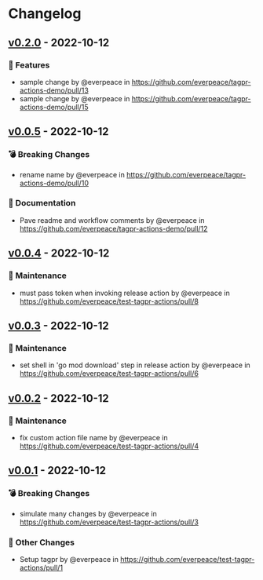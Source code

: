 # Changelog

## [v0.2.0](https://github.com/everpeace/tagpr-actions-demo/compare/v0.1.1...v0.2.0) - 2022-10-12
### 🚀 Features
- sample change by @everpeace in https://github.com/everpeace/tagpr-actions-demo/pull/13
- sample change by @everpeace in https://github.com/everpeace/tagpr-actions-demo/pull/15

## [v0.0.5](https://github.com/everpeace/tagpr-actions-demo/compare/v0.0.4...v0.0.5) - 2022-10-12
### 💣 Breaking Changes
- rename name by @everpeace in https://github.com/everpeace/tagpr-actions-demo/pull/10
### 📜 Documentation
- Pave readme and workflow comments by @everpeace in https://github.com/everpeace/tagpr-actions-demo/pull/12

## [v0.0.4](https://github.com/everpeace/test-tagpr-actions/compare/v0.0.3...v0.0.4) - 2022-10-12
### 🧰 Maintenance
- must pass token when invoking release action by @everpeace in https://github.com/everpeace/test-tagpr-actions/pull/8

## [v0.0.3](https://github.com/everpeace/test-tagpr-actions/compare/v0.0.2...v0.0.3) - 2022-10-12
### 🧰 Maintenance
- set shell in 'go mod download' step in release action by @everpeace in https://github.com/everpeace/test-tagpr-actions/pull/6

## [v0.0.2](https://github.com/everpeace/test-tagpr-actions/compare/v0.0.1...v0.0.2) - 2022-10-12
### 🧰 Maintenance
- fix custom action file name by @everpeace in https://github.com/everpeace/test-tagpr-actions/pull/4

## [v0.0.1](https://github.com/everpeace/test-tagpr-actions/commits/v0.0.1) - 2022-10-12
### 💣 Breaking Changes
- simulate many changes by @everpeace in https://github.com/everpeace/test-tagpr-actions/pull/3
### 🔬 Other Changes
- Setup tagpr by @everpeace in https://github.com/everpeace/test-tagpr-actions/pull/1
